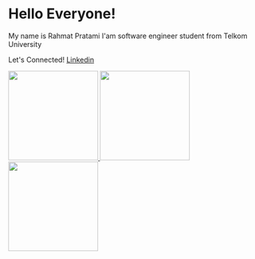 # Hello Everyone!
My name is Rahmat Pratami
I'am software engineer student from Telkom University

Let's Connected! [Linkedin](https://www.linkedin.com/in/rahmat-pratami-027709247/)

<p align="left">
<a href="https://github.com/R1zarD9K">
  <img height="180em" src="https://github-readme-stats-eight-theta.vercel.app/api?username=R1zarD9K&show_icons=true&theme=algolia&include_all_commits=true&count_private=true"/> <img height="180em" src="https://github-readme-stats-eight-theta.vercel.app/api/top-langs/?username=R1zarD9K&layout=compact&langs_count=8&theme=algolia"/> <img height="180em" src="https://github-readme-stats.vercel.app/api/wakatime?username=R1zarD9K&show_icons=true&theme=algolia&include_all_commits=true&count_private=true"/>
</a>
</p>
